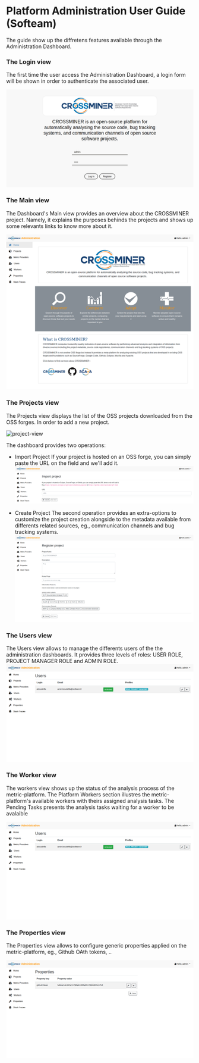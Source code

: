 # Platform Administration User Guide (Softeam)
The guide show up the diffretens features available through the Administration Dashboard.

### The Login view
The first time the user access the Administration Dashboard, a login form will be shown in order to authenticate the associated user.

![login-view](./screenshots/login-view.png)

### The Main view
The Dashboard's Main view provides an overview about the CROSSMINER project. Namely, it explains the purposes behinds the projects and shows up some relevants links to know more about it.

![main-view](./screenshots/main-view.png)

### The Projects view
The Projects view displays the list of the OSS projects downloaded from the OSS forges. In order to add a new project.

![project-view](./screenshots/project-view.png)

The dashboard provides two operations:
* Import Project
If your project is hosted on an OSS forge, you can simply paste the URL on the field and we'll add it.
![import-project-view](./screenshots/import-project-view.png)

* Create Project
The second operation provides an extra-options to customize the project creation alongside to the metadata available from differents related sources, eg., communication channels and bug tracking systems.
![create-project-view](./screenshots/create-project-view.png)

### The Users view
The Users view allows to manage the differents users of the the administration dashboards. It provides three levels of roles: USER ROLE, PROJECT MANAGER ROLE and ADMIN ROLE.
![users-management-view](./screenshots/users-management-view.png)

### The Worker view
The workers view shows up the status of the analysis process of the metric-platform. The Platform Workers section illustres the metric-platform's available workers with theirs assigned analysis tasks. The Pending Tasks presents the analysis tasks waiting for a worker to be avalaible

![users-management-view](./screenshots/users-management-view.png)

### The Properties view
The Properties view allows to configure generic properties applied on the metric-platform, eg., Github OAth tokens, ..

![properties-view](./screenshots/properties-view.png)
